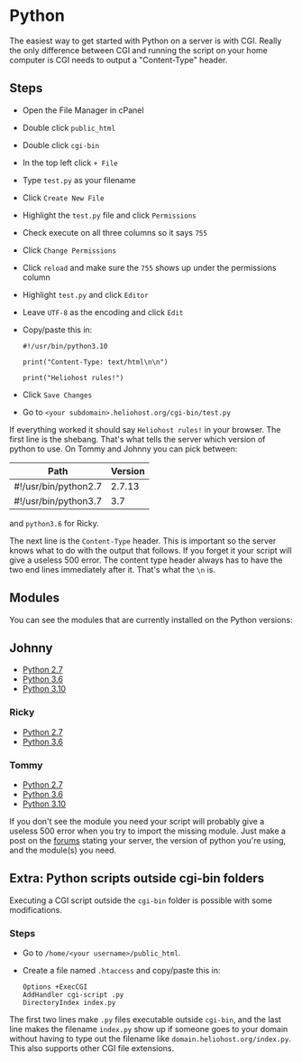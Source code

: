 # Python

The easiest way to get started with Python on a server is with CGI. Really the only difference between CGI and running the script on your home computer is CGI needs to output a "Content-Type" header.

## Steps

* Open the File Manager in cPanel
* Double click `public_html`
* Double click `cgi-bin`
* In the top left click `+ File`
* Type `test.py` as your filename
* Click `Create New File`
* Highlight the `test.py` file and click `Permissions`
* Check execute on all three columns so it says `755`
* Click `Change Permissions`
* Click `reload` and make sure the `755` shows up under the permissions column
* Highlight `test.py` and click `Editor`
* Leave `UTF-8` as the encoding and click `Edit`
*   Copy/paste this in:

    ```
    #!/usr/bin/python3.10

    print("Content-Type: text/html\n\n")

    print("Heliohost rules!")
    ```
* Click `Save Changes`
* Go to `<your subdomain>.heliohost.org/cgi-bin/test.py`

If everything worked it should say `Heliohost rules!` in your browser. The first line is the shebang. That's what tells the server which version of python to use. On Tommy and Johnny you can pick between:

| Path                 | Version |
| -------------------- | ------- |
| #!/usr/bin/python2.7 | 2.7.13  |
| #!/usr/bin/python3.7 | 3.7     |

and `python3.6` for Ricky.

The next line is the `Content-Type` header. This is important so the server knows what to do with the output that follows. If you forget it your script will give a useless 500 error. The content type header always has to have the two end lines immediately after it. That's what the `\n` is.

## Modules

You can see the modules that are currently installed on the Python versions:

## Johnny

* [Python 2.7](https://krydos2.heliohost.org/pyinfo/info2.7.py)
* [Python 3.6](https://krydos2.heliohost.org/pyinfo/info3.6.py)
* [Python 3.10](https://krydos2.heliohost.org/pyinfo/info3.10.py)


### Ricky

* [Python 2.7](https://krydos1.heliohost.org/cgi-bin/modules27.py)
* [Python 3.6](https://krydos1.heliohost.org/cgi-bin/modules36.py)

### Tommy

* [Python 2.7](https://krydos.heliohost.org/pyinfo/info2.7.py)
* [Python 3.6](https://krydos.heliohost.org/pyinfo/info3.6.py)
* [Python 3.10](https://krydos.heliohost.org/pyinfo/info3.10.py)

If you don't see the module you need your script will probably give a useless 500 error when you try to import the missing module. Just make a post on the [forums](https://www.helionet.org/index/forum/45-customer-service/) stating your server, the version of python you're using, and the module(s) you need.

## Extra: Python scripts outside cgi-bin folders

Executing a CGI script outside the `cgi-bin` folder is possible with some modifications.

### Steps

* Go to `/home/<your username>/public_html`.
*   Create a file named `.htaccess` and copy/paste this in:

    ```
    Options +ExecCGI
    AddHandler cgi-script .py
    DirectoryIndex index.py
    ```

The first two lines make `.py` files executable outside `cgi-bin`, and the last line makes the filename `index.py` show up if someone goes to your domain without having to type out the filename like `domain.heliohost.org/index.py`. This also supports other CGI file extensions.
